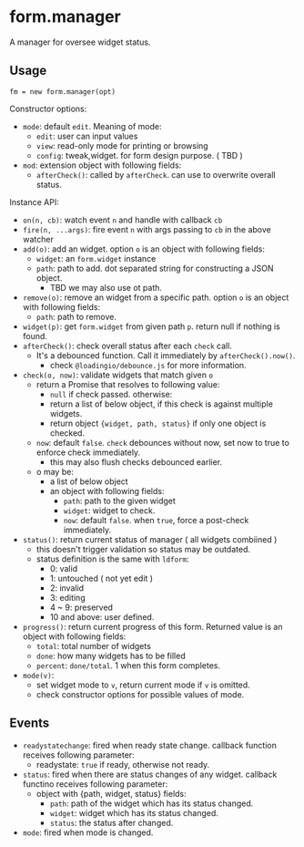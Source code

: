 # form.manager

A manager for oversee widget status.


## Usage

    fm = new form.manager(opt)

Constructor options:

 - `mode`: default `edit`. Meaning of mode:
   - `edit`: user can input values
   - `view`: read-only mode for printing or browsing
   - `config`: tweak,widget. for form design purpose. ( TBD )
 - `mod`: extension object with following fields:
   - `afterCheck()`: called by `afterCheck`. can use to overwrite overall status.


Instance API:

 - `on(n, cb)`: watch event `n` and handle with callback `cb`
 - `fire(n, ...args)`: fire event `n` with args passing to `cb` in the above watcher
 - `add(o)`: add an widget. option `o` is an object with following fields:
   - `widget`: an `form.widget` instance
   - `path`: path to add. dot separated string for constructing a JSON object. 
     - TBD we may also use ot path.
 - `remove(o)`: remove an widget from a specific path. option `o` is an object with following fields:
   - `path`: path to remove.
 - `widget(p)`: get `form.widget` from given path `p`. return null if nothing is found.
 - `afterCheck()`: check overall status after each `check` call.
   - It's a debounced function. Call it immediately by `afterCheck().now()`.
     - check `@loadingio/debounce.js` for more information.
 - `check(o, now)`: validate widgets that match given `o`
   - return a Promise that resolves to following value:
     - `null` if check passed. otherwise:
     - return a list of below object, if this check is against multiple widgets.
     - return object `{widget, path, status}` if only one object is checked.
   - `now`: default `false`. `check` debounces without now, set now to true to enforce check immediately.
     - this may also flush checks debounced earlier.
   - o may be:
     - a list of below object
     - an object with following fields:
       - `path`: path to the given widget
       - `widget`: widget to check.
       - `now`: default `false`. when `true`, force a post-check immediately.
 - `status()`: return current status of manager ( all widgets combiined )
   - this doesn't trigger validation so status may be outdated.
   - status definition is the same with `ldform`:
     - 0: valid
     - 1: untouched ( not yet edit )
     - 2: invalid
     - 3: editing
     - 4 ~ 9: preserved
     - 10 and above: user defined.
 - `progress()`: return current progress of this form. Returned value is an object with following fields:
   - `total`: total number of widgets
   - `done`: how many widgets has to be filled
   - `percent`: `done/total`. 1 when this form completes.
 - `mode(v)`:
   - set widget mode to `v`, return current mode if `v` is omitted.
   - check constructor options for possible values of mode.


## Events

 - `readystatechange`: fired when ready state change. callback function receives following parameter:
   - readystate: `true` if ready, otherwise not ready.
 - `status`: fired when there are status changes of any widget. callback functino receives following parameter:
   - object with {path, widget, status} fields:
     - `path`: path of the widget which has its status changed.
     - `widget`: widget which has its status changed.
     - `status`: the status after changed.
 - `mode`: fired when mode is changed.
